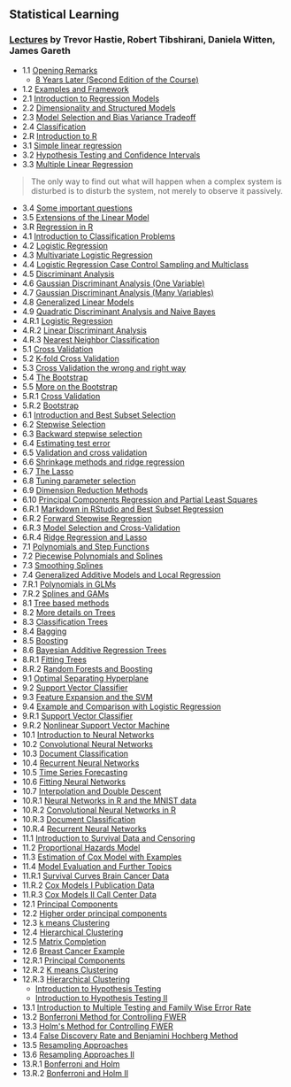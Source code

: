 
## Statistical Learning
### [Lectures](https://www.youtube.com/watch?v=LvySJGj-88U&list=PLoROMvodv4rOzrYsAxzQyHb8n_RWNuS1e) by Trevor Hastie, Robert Tibshirani, Daniela Witten, James Gareth

- 1.1 [Opening Remarks](https://youtu.be/LvySJGj-88U)
    - [8 Years Later (Second Edition of the Course)](https://youtu.be/9vlDVxG4ulA)
- 1.2 [Examples and Framework](https://youtu.be/B9s8rpdNxU0)
- 2.1 [Introduction to Regression Models](https://youtu.be/ox0cKk7h4o0)
- 2.2 [Dimensionality and Structured Models](https://youtu.be/uFwbrdvrAJs)
- 2.3 [Model Selection and Bias Variance Tradeoff](https://youtu.be/pvcEQfcO3pk)
- 2.4 [Classification](https://youtu.be/BMJQ3LQ_QKU)
- 2.R [Introduction to R](https://youtu.be/L03A81OgLlk)
- 3.1 [Simple linear regression](https://youtu.be/vCHtY6Me5FI)
- 3.2 [Hypothesis Testing and Confidence Intervals](https://youtu.be/3GiWpRfkSjc)
- 3.3 [Multiple Linear Regression](https://youtu.be/o9hoLdylWKo)
> The only way to find out what will happen when a complex system is disturbed is to disturb the system, not merely to observe it passively.
- 3.4 [Some important questions](https://youtu.be/50sv4UTjE90)
- 3.5 [Extensions of the Linear Model](https://youtu.be/dEBQmiXv9fk)
- 3.R [Regression in R](https://youtu.be/gNZfqHhq_B4)
- 4.1 [Introduction to Classification Problems](https://youtu.be/ju3J7iRy6xI)
- 4.2 [Logistic Regression](https://youtu.be/kr_Be9NVXOM)
- 4.3 [Multivariate Logistic Regression](https://youtu.be/1uJVE8bkabc)
- 4.4 [Logistic Regression Case Control Sampling and Multiclass](https://youtu.be/sYDDk6R-be0)
- 4.5 [Discriminant Analysis](https://youtu.be/oJc2r246VoQ)
- 4.6 [Gaussian Discriminant Analysis (One Variable)](https://youtu.be/14JVlzWHKgk)
- 4.7 [Gaussian Discriminant Analysis (Many Variables)](https://youtu.be/aUlTqhDtpnw)
- 4.8 [Generalized Linear Models](https://youtu.be/n8Nj64FyjSo)
- 4.9 [Quadratic Discriminant Analysis and Naive Bayes](https://youtu.be/giCZkipHEmA)
- 4.R.1 [Logistic Regression](https://youtu.be/QEUtuHSipNE)
- 4.R.2 [Linear Discriminant Analysis](https://youtu.be/WXhku-ISml8)
- 4.R.3 [Nearest Neighbor Classification](https://youtu.be/JRxKBj5ArgU)
- 5.1 [Cross Validation](https://youtu.be/6eWODQJrMKs)
- 5.2 [K-fold Cross Validation](https://youtu.be/AMfvd_hLssE)
- 5.3 [Cross Validation the wrong and right way](https://youtu.be/jgoa28FR__Y)
- 5.4 [The Bootstrap](https://youtu.be/h_LweqiIotE)
- 5.5 [More on the Bootstrap](https://youtu.be/OKREmw6YP64)
- 5.R.1 [Cross Validation](https://youtu.be/nwD-03ncOZ8)
- 5.R.2 [Bootstrap](https://youtu.be/sM_Gve1K4II)
- 6.1 [Introduction and Best Subset Selection](https://youtu.be/nsv5rEV3mVI)
- 6.2 [Stepwise Selection](https://youtu.be/ynXq-Gw1xfE)
- 6.3 [Backward stepwise selection](https://youtu.be/c5aI9cowjRI)
- 6.4 [Estimating test error](https://youtu.be/48P-oV6cH44)
- 6.5 [Validation and cross validation](https://youtu.be/mzb5Xs58bb0)
- 6.6 [Shrinkage methods and ridge regression](https://youtu.be/lLlG5xkyqIA)
- 6.7 [The Lasso](https://youtu.be/0tfPuddPhEY)
- 6.8 [Tuning parameter selection](https://youtu.be/KV1Kt6I8rYs)
- 6.9 [Dimension Reduction Methods](https://youtu.be/bpto4g5l_go)
- 6.10 [Principal Components Regression and Partial Least Squares](https://youtu.be/Uo19ST0IEZI)
- 6.R.1 [Markdown in RStudio and Best Subset Regression](https://youtu.be/r2uSyYTMfnU)
- 6.R.2 [Forward Stepwise Regression](https://youtu.be/XiCXmecCMB4)
- 6.R.3 [Model Selection and Cross-Validation](https://youtu.be/x7b9gmP-L7Q)
- 6.R.4 [Ridge Regression and Lasso](https://youtu.be/KUIIgUwxGxs)
- 7.1 [Polynomials and Step Functions](https://youtu.be/F-D3lZzYn50)
- 7.2 [Piecewise Polynomials and Splines](https://youtu.be/FrVaxvwCLYM)
- 7.3 [Smoothing Splines](https://youtu.be/b_HSFOnrGLI)
- 7.4 [Generalized Additive Models and Local Regression](https://youtu.be/3aMB51GMUyQ)
- 7.R.1 [Polynomials in GLMs](https://youtu.be/ywQviM69DKI)
- 7.R.2 [Splines and GAMs](https://youtu.be/RkSrnBBx8sg)
- 8.1 [Tree based methods](https://youtu.be/QNnayf--_yk)
- 8.2 [More details on Trees](https://youtu.be/JaoTOfTNOVk)
- 8.3 [Classification Trees](https://youtu.be/gLcfKSMKOb0)
- 8.4 [Bagging](https://youtu.be/_cKAxjnInfA)
- 8.5 [Boosting](https://youtu.be/cdl4C2eCOHk)
- 8.6 [Bayesian Additive Regression Trees](https://youtu.be/xWhPwHZF4c0)
- 8.R.1 [Fitting Trees](https://youtu.be/GHXUm7GnGGE)
- 8.R.2 [Random Forests and Boosting](https://youtu.be/98mnFELJ8z8)
- 9.1 [Optimal Separating Hyperplane](https://youtu.be/Op0OyOuDjcQ)
- 9.2 [Support Vector Classifier](https://youtu.be/pjvnCEfAswc)
- 9.3 [Feature Expansion and the SVM](https://youtu.be/02icdqOJsH4)
- 9.4 [Example and Comparison with Logistic Regression](https://youtu.be/m5d7-URGnVY)
- 9.R.1 [Support Vector Classifier](https://youtu.be/WCRwbrNWrpw)
- 9.R.2 [Nonlinear Support Vector Machine](https://youtu.be/VuQOjKk0_tE)
- 10.1 [Introduction to Neural Networks](https://youtu.be/jJb2qytbcNg)
- 10.2 [Convolutional Neural Networks](https://youtu.be/ggOZuZnA6is)
- 10.3 [Document Classification](https://youtu.be/Zw3L-0ZP_DA)
- 10.4 [Recurrent Neural Networks](https://youtu.be/MexNVKPwu7g)
- 10.5 [Time Series Forecasting](https://youtu.be/ogx1q2xBHkc)
- 10.6 [Fitting Neural Networks](https://youtu.be/07zslA8BXZY)
- 10.7 [Interpolation and Double Descent](https://youtu.be/qRHdQz_P_Lo)
- 10.R.1 [Neural Networks in R and the MNIST data](https://youtu.be/Ut647c_aZoc)
- 10.R.2 [Convolutional Neural Networks in R](https://youtu.be/cVtL_ITG8po)
- 10.R.3 [Document Classification](https://youtu.be/SFHNg2X9o60)
- 10.R.4 [Recurrent Neural Networks](https://youtu.be/bi34fBER1ds)
- 11.1 [Introduction to Survival Data and Censoring](https://youtu.be/7_XK7mGMm1E)
- 11.2 [Proportional Hazards Model](https://youtu.be/lP42Vly2MVg)
- 11.3 [Estimation of Cox Model with Examples](https://youtu.be/ujIMPpl2Tr0)
- 11.4 [Model Evaluation and Further Topics](https://youtu.be/rRYfWAsG4RI)
- 11.R.1 [Survival Curves Brain Cancer Data](https://youtu.be/hfKYYexJfuY)
- 11.R.2 [Cox Models I Publication Data](https://youtu.be/j3rcoz4u7m8)
- 11.R.3 [Cox Models II Call Center Data](https://youtu.be/w6VAT8jqTjk)
- 12.1 [Principal Components](https://youtu.be/kpuQqOzQXfM)
- 12.2 [Higher order principal components](https://youtu.be/O30nHhyBiAs)
- 12.3 [k means Clustering](https://youtu.be/ded_NQqOe7I)
- 12.4 [Hierarchical Clustering](https://youtu.be/yktzn-Mr2Nw)
- 12.5 [Matrix Completion](https://youtu.be/MYKb5KcI55s)
- 12.6 [Breast Cancer Example](https://youtu.be/InBhMLEx6sU)
- 12.R.1 [Principal Components](https://youtu.be/YCwSrtSoZ9M)
- 12.R.2 [K means Clustering](https://youtu.be/j6aM9ITqLIY)
- 12.R.3 [Hierarchical Clustering](https://youtu.be/dJr7wBUYNgw)
    - [Introduction to Hypothesis Testing](https://youtu.be/ti9NFdjf3sM)
    - [Introduction to Hypothesis Testing II](https://youtu.be/klFG10_XajI)
- 13.1 [Introduction to Multiple Testing and Family Wise Error Rate](https://youtu.be/-6zM6mydlfA)
- 13.2 [Bonferroni Method for Controlling FWER](https://youtu.be/xML6pCgPv2c)
- 13.3 [Holm's Method for Controlling FWER](https://youtu.be/8r_pMRnG97s)
- 13.4 [False Discovery Rate and Benjamini Hochberg Method](https://youtu.be/4RPUrwzgO6c)
- 13.5 [Resampling Approaches](https://youtu.be/BwjVTbU6is0)
- 13.6 [Resampling Approaches II](https://youtu.be/Zylc7K3hZoA)
- 13.R.1  [Bonferroni and Holm](https://youtu.be/3pelOJpcnxA)
- 13.R.2  [Bonferroni and Holm II](https://youtu.be/BLDCLw4ke-Q)
